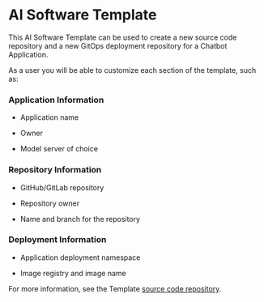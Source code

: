 # AI Software Template

This AI Software Template can be used to create a new source code repository and a new GitOps deployment repository for a Chatbot Application.

As a user you will be able to customize each section of the template, such as:

### **Application Information**

- Application name

- Owner

- Model server of choice

### **Repository Information**

- GitHub/GitLab repository

- Repository owner

- Name and branch for the repository

### **Deployment Information**

- Application deployment namespace

- Image registry and image name

For more information, see the Template [source code repository](https://github.com/redhat-ai-dev/ai-lab-template).